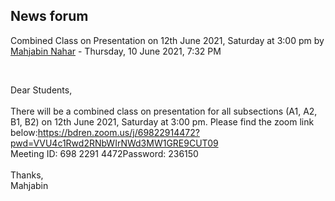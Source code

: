 <h2>News forum</h2><a href="https://moodle.cse.buet.ac.bd/user/view.php?id=1394&course=561"></a>
Combined Class on Presentation on 12th June 2021, Saturday at 3:00 pm
by <a href="https://moodle.cse.buet.ac.bd/user/view.php?id=1394&course=561">Mahjabin Nahar</a> - Thursday, 10 June 2021, 7:32 PM


 

Dear Students,<br /><br />There will be a combined class on presentation for all subsections (A1, A2, B1, B2) on 12th June 2021, Saturday at 3:00 pm. Please find the zoom link below:https://bdren.zoom.us/j/69822914472?pwd=VVU4c1Rwd2RNbWIrNWd3MW1GRE9CUT09<br />Meeting ID: 698 2291 4472Password: 236150<br /><br />Thanks,<br />Mahjabin






